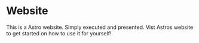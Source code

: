 # Website

This is a Astro website. Simply executed and presented. Vist Astros website to get started on how to use it for yourself!
